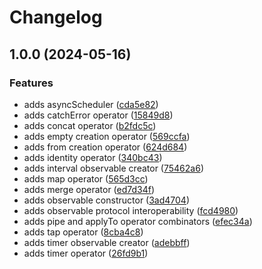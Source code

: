 # Changelog

## 1.0.0 (2024-05-16)


### Features

* adds asyncScheduler ([cda5e82](https://github.com/madoos/frx/commit/cda5e829b97428a520a4c56e2e30a7c6dd536211))
* adds catchError operator ([15849d8](https://github.com/madoos/frx/commit/15849d82ea8a79e3381b8833dac99d7bc29603d0))
* adds concat operator ([b2fdc5c](https://github.com/madoos/frx/commit/b2fdc5cba1469edc6c9bc907c90aa83c72a91cbf))
* adds empty creation operator ([569ccfa](https://github.com/madoos/frx/commit/569ccfa1b92136cef001705c7cc23266e39d5223))
* adds from creation operator ([624d684](https://github.com/madoos/frx/commit/624d68433d2e42e405c3a876d2f73c9aa8fc8f1d))
* adds identity operator ([340bc43](https://github.com/madoos/frx/commit/340bc43dbc2fe5cb9a105b3ba26e5d0cb1d09806))
* adds interval observable creator ([75462a6](https://github.com/madoos/frx/commit/75462a67d0deda074adc429907875c0f18b3f1e8))
* adds map operator ([565d3cc](https://github.com/madoos/frx/commit/565d3cce9443fa1558f9f1513d3b00985cbc2386))
* adds merge operator ([ed7d34f](https://github.com/madoos/frx/commit/ed7d34f65e7932c73ccfe999e9fac11beed3c340))
* adds observable constructor ([3ad4704](https://github.com/madoos/frx/commit/3ad47042c451365071f5fdb7c97d43f2aefec841))
* adds observable protocol interoperability ([fcd4980](https://github.com/madoos/frx/commit/fcd4980ace62a70dac90f67b5f7a4e2143fc02b6))
* adds pipe and applyTo operator combinators ([efec34a](https://github.com/madoos/frx/commit/efec34a6363f43c5176a587485b755e236e866c2))
* adds tap operator ([8cba4c8](https://github.com/madoos/frx/commit/8cba4c8ae1b2ea7705d93d68838f01b820b194be))
* adds timer observable creator ([adebbff](https://github.com/madoos/frx/commit/adebbff1de6839ab88a8eaddb356e1665f1a5d35))
* adds timer operator ([26fd9b1](https://github.com/madoos/frx/commit/26fd9b1b8f488ea429db7706d25bbad416e88f7b))
